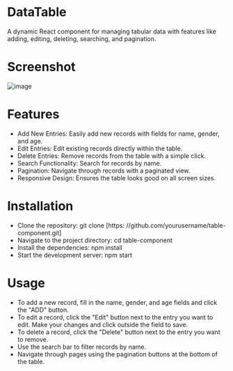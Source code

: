 # DataTable
A dynamic React component for managing tabular data with features like adding, editing, deleting, searching, and pagination.

# Screenshot
![image](https://github.com/user-attachments/assets/eb74b59c-182c-4574-90d7-60784e8f7e6e)


# Features
* Add New Entries: Easily add new records with fields for name, gender, and age.
* Edit Entries: Edit existing records directly within the table.
* Delete Entries: Remove records from the table with a simple click.
* Search Functionality: Search for records by name.
* Pagination: Navigate through records with a paginated view.
* Responsive Design: Ensures the table looks good on all screen sizes.

# Installation
* Clone the repository:
  git clone [https: //github.com/yourusername/table-component.git]
* Navigate to the project directory: cd table-component
* Install the dependencies: npm install
* Start the development server: npm start

# Usage
* To add a new record, fill in the name, gender, and age fields and click the "ADD" button.
* To edit a record, click the "Edit" button next to the entry you want to edit. Make your changes 
  and click outside the field to save.
* To delete a record, click the "Delete" button next to the entry you want to remove.
* Use the search bar to filter records by name.
* Navigate through pages using the pagination buttons at the bottom of the table.

